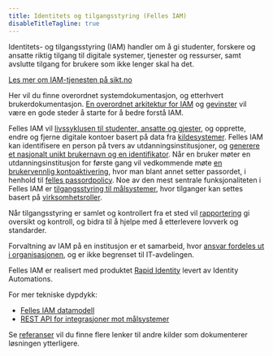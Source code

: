 ```yaml
---
title: Identitets og tilgangsstyring (Felles IAM)
disableTitleTagline: true
---
```


Identitets- og tilgangsstyring (IAM) handler om å gi studenter, forskere og ansatte riktig tilgang til digitale systemer, tjenester og ressurser, samt avslutte tilgang for brukere som ikke lenger skal ha det.

[Les mer om IAM-tjenesten på sikt.no](https://sikt.no/tjenester/felles-iam)

Her vil du finne overordnet systemdokumentasjon, og etterhvert brukerdokumentasjon. [En overordnet arkitektur for IAM](./arkitektur) og [gevinster](./gevinster) vil være en gode steder å starte for å bedre forstå IAM.

Felles IAM vil [livssyklusen til studenter, ansatte og gjester](./livssyklus), og opprette, endre og fjerne digitale kontoer basert på data fra [kildesystemer](./kildedata). Felles IAM kan identifisere en person på tvers av utdanningsinstitusjoner, og [generere et nasjonalt unikt brukernavn og en identifikator](./brukernavn). Når en bruker møter en utdanningsinstitusjon for første gang vil vedkommende møte [en brukervennlig kontoaktivering](./kontoaktivering), hvor man blant annet setter passordet, i henhold til [felles passordpolicy](./passordpolicy). Noe av den mest sentrale funksjonaliteten i Felles IAM er [tilgangsstyring til målsystemer](./tilgangsstyring), hvor tilganger kan settes basert på [virksomhetsroller](./virksomhetsroller).

Når tilgangsstyring er samlet og kontrollert fra et sted vil [rapportering](./rapportering) gi oversikt og kontroll, og bidra til å hjelpe med å etterlevere lovverk og standarder.

Forvaltning av IAM på en institusjon er et samarbeid, hvor [ansvar fordeles ut i organisasjonen](./ansvar), og er ikke begrenset til IT-avdelingen.

Felles IAM er realisert med produktet [Rapid Identity](./produkt) levert av Identity Automations.

For mer tekniske dypdykk:
* [Felles IAM datamodell](./datamodell)
* [REST API for integrasjoner mot målsystemer](./datamodell)

Se [referanser](./referanser) vil du finne flere lenker til andre kilder som dokumenterer løsningen ytterligere.
